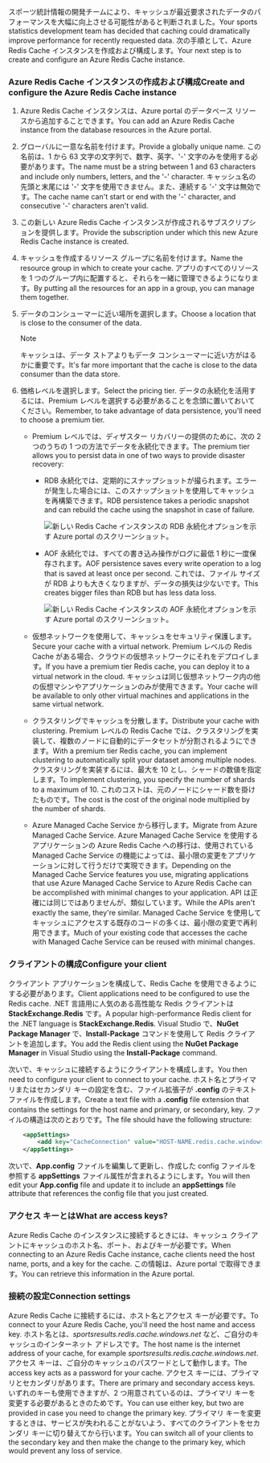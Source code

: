 <span data-ttu-id="13708-101">スポーツ統計情報の開発チームにより、キャッシュが最近要求されたデータのパフォーマンスを大幅に向上させる可能性があると判断されました。</span><span class="sxs-lookup"><span data-stu-id="13708-101">Your sports statistics development team has decided that caching could dramatically improve performance for recently requested data.</span></span> <span data-ttu-id="13708-102">次の手順として、Azure Redis Cache インスタンスを作成および構成します。</span><span class="sxs-lookup"><span data-stu-id="13708-102">Your next step is to create and configure an Azure Redis Cache instance.</span></span>

### <a name="create-and-configure-the-azure-redis-cache-instance"></a><span data-ttu-id="13708-103">Azure Redis Cache インスタンスの作成および構成</span><span class="sxs-lookup"><span data-stu-id="13708-103">Create and configure the Azure Redis Cache instance</span></span>

1. <span data-ttu-id="13708-104">Azure Redis Cache インスタンスは、Azure portal のデータベース リソースから追加することできます。</span><span class="sxs-lookup"><span data-stu-id="13708-104">You can add an Azure Redis Cache instance from the database resources in the Azure portal.</span></span>

1. <span data-ttu-id="13708-105">グローバルに一意な名前を付けます。</span><span class="sxs-lookup"><span data-stu-id="13708-105">Provide a globally unique name.</span></span> <span data-ttu-id="13708-106">この名前は、1 から 63 文字の文字列で、数字、英字、'-' 文字のみを使用する必要があります。</span><span class="sxs-lookup"><span data-stu-id="13708-106">The name must be a string between 1 and 63 characters and include only numbers, letters, and the '-' character.</span></span> <span data-ttu-id="13708-107">キャッシュ名の先頭と末尾には '-' 文字を使用できません。また、連続する '-' 文字は無効です。</span><span class="sxs-lookup"><span data-stu-id="13708-107">The cache name can't start or end with the '-' character, and consecutive '-' characters aren't valid.</span></span>

1. <span data-ttu-id="13708-108">この新しい Azure Redis Cache インスタンスが作成されるサブスクリプションを提供します。</span><span class="sxs-lookup"><span data-stu-id="13708-108">Provide the subscription under which this new Azure Redis Cache instance is created.</span></span>

1. <span data-ttu-id="13708-109">キャッシュを作成するリソース グループに名前を付けます。</span><span class="sxs-lookup"><span data-stu-id="13708-109">Name the resource group in which to create your cache.</span></span> <span data-ttu-id="13708-110">アプリのすべてのリソースを 1 つのグループ内に配置すると、それらを一緒に管理できるようになります。</span><span class="sxs-lookup"><span data-stu-id="13708-110">By putting all the resources for an app in a group, you can manage them together.</span></span>

1. <span data-ttu-id="13708-111">データのコンシューマーに近い場所を選択します。</span><span class="sxs-lookup"><span data-stu-id="13708-111">Choose a location that is close to the consumer of the data.</span></span>

    > [!NOTE]
    > <span data-ttu-id="13708-112">キャッシュは、データ ストアよりもデータ コンシューマーに近い方がはるかに重要です。</span><span class="sxs-lookup"><span data-stu-id="13708-112">It's far more important that the cache is close to the data consumer than the data store.</span></span>

1. <span data-ttu-id="13708-113">価格レベルを選択します。</span><span class="sxs-lookup"><span data-stu-id="13708-113">Select the pricing tier.</span></span> <span data-ttu-id="13708-114">データの永続化を活用するには、Premium レベルを選択する必要があることを念頭に置いておいてください。</span><span class="sxs-lookup"><span data-stu-id="13708-114">Remember, to take advantage of data persistence, you'll need to choose a premium tier.</span></span>

    - <span data-ttu-id="13708-115">Premium レベルでは、ディザスター リカバリーの提供のために、次の 2 つのうちの 1 つの方法でデータを永続化できます。</span><span class="sxs-lookup"><span data-stu-id="13708-115">The premium tier allows you to persist data in one of two ways to provide disaster recovery:</span></span>

        - <span data-ttu-id="13708-116">RDB 永続化では、定期的にスナップショットが撮られます。エラーが発生した場合には、このスナップショットを使用してキャッシュを再構築できます。</span><span class="sxs-lookup"><span data-stu-id="13708-116">RDB persistence takes a periodic snapshot and can rebuild the cache using the snapshot in case of failure.</span></span>

            ![新しい Redis Cache インスタンスの RDB 永続化オプションを示す Azure portal のスクリーンショット。](../media/3-redis-persistence-1.png)

        - <span data-ttu-id="13708-118">AOF 永続化では、すべての書き込み操作がログに最低 1 秒に一度保存されます。</span><span class="sxs-lookup"><span data-stu-id="13708-118">AOF persistence saves every write operation to a log that is saved at least once per second.</span></span> <span data-ttu-id="13708-119">これでは、ファイル サイズが RDB よりも大きくなりますが、データの損失は少ないです。</span><span class="sxs-lookup"><span data-stu-id="13708-119">This creates bigger files than RDB but has less data loss.</span></span>

            ![新しい Redis Cache インスタンスの AOF 永続化オプションを示す Azure portal のスクリーンショット。](../media/3-redis-persistence-2.png)

    - <span data-ttu-id="13708-121">仮想ネットワークを使用して、キャッシュをセキュリティ保護します。</span><span class="sxs-lookup"><span data-stu-id="13708-121">Secure your cache with a virtual network.</span></span>
      <span data-ttu-id="13708-122">Premium レベルの Redis Cache がある場合、クラウドの仮想ネットワークにそれをデプロイします。</span><span class="sxs-lookup"><span data-stu-id="13708-122">If you have a premium tier Redis cache, you can deploy it to a virtual network in the cloud.</span></span> <span data-ttu-id="13708-123">キャッシュは同じ仮想ネットワーク内の他の仮想マシンやアプリケーションのみが使用できます。</span><span class="sxs-lookup"><span data-stu-id="13708-123">Your cache will be available to only other virtual machines and applications in the same virtual network.</span></span>

    - <span data-ttu-id="13708-124">クラスタリングでキャッシュを分散します。</span><span class="sxs-lookup"><span data-stu-id="13708-124">Distribute your cache with clustering.</span></span>
      <span data-ttu-id="13708-125">Premium レベルの Redis Cache では、クラスタリングを実装して、複数のノードに自動的にデータセットが分割されるようにできます。</span><span class="sxs-lookup"><span data-stu-id="13708-125">With a premium tier Redis cache, you can implement clustering to automatically split your dataset among multiple nodes.</span></span> <span data-ttu-id="13708-126">クラスタリングを実装するには、最大を 10 とし、シャードの数値を指定します。</span><span class="sxs-lookup"><span data-stu-id="13708-126">To implement clustering, you specify the number of shards to a maximum of 10.</span></span> <span data-ttu-id="13708-127">これのコストは、元のノードにシャード数を掛けたものです。</span><span class="sxs-lookup"><span data-stu-id="13708-127">The cost is the cost of the original node multiplied by the number of shards.</span></span>

    - <span data-ttu-id="13708-128">Azure Managed Cache Service から移行します。</span><span class="sxs-lookup"><span data-stu-id="13708-128">Migrate from Azure Managed Cache Service.</span></span>
      <span data-ttu-id="13708-129">Azure Managed Cache Service を使用するアプリケーションの Azure Redis Cache への移行は、使用されている Managed Cache Service の機能によっては、最小限の変更をアプリケーションに対して行うだけで実現できます。</span><span class="sxs-lookup"><span data-stu-id="13708-129">Depending on the Managed Cache Service features you use, migrating applications that use Azure Managed Cache Service to Azure Redis Cache can be accomplished with minimal changes to your application.</span></span> <span data-ttu-id="13708-130">API は正確には同じではありませんが、類似しています。</span><span class="sxs-lookup"><span data-stu-id="13708-130">While the APIs aren't exactly the same, they're similar.</span></span> <span data-ttu-id="13708-131">Managed Cache Service を使用してキャッシュにアクセスする既存のコードの多くは、最小限の変更で再利用できます。</span><span class="sxs-lookup"><span data-stu-id="13708-131">Much of your existing code that accesses the cache with Managed Cache Service can be reused with minimal changes.</span></span>

### <a name="configure-your-client"></a><span data-ttu-id="13708-132">クライアントの構成</span><span class="sxs-lookup"><span data-stu-id="13708-132">Configure your client</span></span>

<span data-ttu-id="13708-133">クライアント アプリケーションを構成して、Redis Cache を使用できるようにする必要があります。</span><span class="sxs-lookup"><span data-stu-id="13708-133">Client applications need to be configured to use the Redis cache.</span></span> <span data-ttu-id="13708-134">.NET 言語用に人気のある高性能な Redis クライアントは **StackExchange.Redis** です。</span><span class="sxs-lookup"><span data-stu-id="13708-134">A popular high-performance Redis client for the .NET language is **StackExchange.Redis**.</span></span> <span data-ttu-id="13708-135">Visual Studio で、**NuGet Package Manager** で、**Install-Package** コマンドを使用して Redis クライアントを追加します。</span><span class="sxs-lookup"><span data-stu-id="13708-135">You add the Redis client using the **NuGet Package Manager** in Visual Studio using the **Install-Package** command.</span></span>

<span data-ttu-id="13708-136">次いで、キャッシュに接続するようにクライアントを構成します。</span><span class="sxs-lookup"><span data-stu-id="13708-136">You then need to configure your client to connect to your cache.</span></span> <span data-ttu-id="13708-137">ホスト名とプライマリまたはセカンダリ キーの設定を含む、ファイル拡張子が **.config** のテキスト ファイルを作成します。</span><span class="sxs-lookup"><span data-stu-id="13708-137">Create a text file with a **.config** file extension that contains the settings for the host name and primary, or secondary, key.</span></span> <span data-ttu-id="13708-138">ファイルの構造は次のとおりです。</span><span class="sxs-lookup"><span data-stu-id="13708-138">The file should have the following structure:</span></span>

```XML
    <appSettings>
        <add key="CacheConnection" value="HOST-NAME.redis.cache.windows.net,abortConnect=false,ssl=true,password=PRIMARY-KEY"/>
    </appSettings>
```

<span data-ttu-id="13708-139">次いで、**App.config** ファイルを編集して更新し、作成した config ファイルを参照する **appSettings** ファイル属性が含まれるようにします。</span><span class="sxs-lookup"><span data-stu-id="13708-139">You will then edit your **App.config** file and update it to include an **appSettings** file attribute that references the config file that you just created.</span></span>

### <a name="what-are-access-keys"></a><span data-ttu-id="13708-140">アクセス キーとは</span><span class="sxs-lookup"><span data-stu-id="13708-140">What are access keys?</span></span>

<span data-ttu-id="13708-141">Azure Redis Cache のインスタンスに接続するときには、キャッシュ クライアントにキャッシュのホスト名、ポート、およびキーが必要です。</span><span class="sxs-lookup"><span data-stu-id="13708-141">When connecting to an Azure Redis Cache instance, cache clients need the host name, ports, and a key for the cache.</span></span> <span data-ttu-id="13708-142">この情報は、Azure portal で取得できます。</span><span class="sxs-lookup"><span data-stu-id="13708-142">You can retrieve this information in the Azure portal.</span></span>

### <a name="connection-settings"></a><span data-ttu-id="13708-143">接続の設定</span><span class="sxs-lookup"><span data-stu-id="13708-143">Connection settings</span></span>

<span data-ttu-id="13708-144">Azure Redis Cache に接続するには、ホスト名とアクセス キーが必要です。</span><span class="sxs-lookup"><span data-stu-id="13708-144">To connect to your Azure Redis Cache, you'll need the host name and access key.</span></span> <span data-ttu-id="13708-145">ホスト名とは、*sportsresults.redis.cache.windows.net* など、ご自分のキャッシュのインターネット アドレスです。</span><span class="sxs-lookup"><span data-stu-id="13708-145">The host name is the internet address of your cache, for example *sportsresults.redis.cache.windows.net*.</span></span> <span data-ttu-id="13708-146">アクセス キーは、ご自分のキャッシュのパスワードとして動作します。</span><span class="sxs-lookup"><span data-stu-id="13708-146">The access key acts as a password for your cache.</span></span> <span data-ttu-id="13708-147">アクセス キーには、プライマリとセカンダリがあります。</span><span class="sxs-lookup"><span data-stu-id="13708-147">There are primary and secondary access keys.</span></span> <span data-ttu-id="13708-148">いずれのキーも使用できますが、2 つ用意されているのは、プライマリ キーを変更する必要があるときのためです。</span><span class="sxs-lookup"><span data-stu-id="13708-148">You can use either key, but two are provided in case you need to change the primary key.</span></span> <span data-ttu-id="13708-149">プライマリ キーを変更するときは、サービスが失われることがないよう、すべてのクライアントをセカンダリ キーに切り替えてから行います。</span><span class="sxs-lookup"><span data-stu-id="13708-149">You can switch all of your clients to the secondary key and then make the change to the primary key, which would prevent any loss of service.</span></span>
